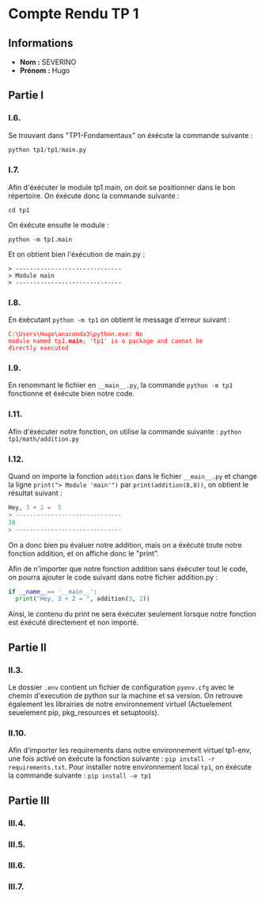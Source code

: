 # Compte Rendu TP 1

## Informations
- **Nom :** SEVERINO
- **Prénom :** Hugo

## Partie I

### I.6. 
Se trouvant dans "TP1-Fondamentaux" on éxécute la commande suivante : 

```python
python tp1/tp1/main.py
```
### I.7. 
Afin d'éxécuter le module tp1.main, on doit se positionner dans le bon répertoire. On éxécute donc la commande suivante :

```
cd tp1
```

On éxécute ensuite le module : 
```
python -m tp1.main
```

Et on obtient bien l'éxécution de main.py : 

```
> ------------------------------
> Module main
> ------------------------------
```
### I.8. 
En éxécutant ```python -m tp1``` on obtient le message d'erreur suivant : 

<code style="color : red">C:\Users\Hugo\anaconda3\python.exe: No module named tp1.__main__; 'tp1' is a package and cannot be directly executed</code>

### I.9. 
En renommant le fichier en ```__main__.py```, la commande ```python -m tp1``` fonctionne et éxécute bien notre code.
### I.11. 
Afin d'éxécuter notre fonction, on utilise la commande suivante : ```python tp1/math/addition.py```
### I.12. 

Quand on importe la fonction `addition` dans le fichier `__main__.py` et change la ligne `print("> Module 'main'")` par `print(addition(8,8))`, on obtient le résultat suivant : 

```python 
Hey, 3 + 2 =  5
> ------------------------------
16
> ------------------------------
```

On a donc bien pu évaluer notre addition, mais on a éxécuté toute notre fonction addition, et on affiche donc le "print". 

Afin de n'importer que notre fonction addition sans éxécuter tout le code, on pourra ajouter le code suivant dans notre fichier addition.py : 
```python 
if __name__== '__main__':
  print("Hey, 3 + 2 = ", addition(3, 2))
```

Ainsi, le contenu du print ne sera éxécuter seulement lorsque notre fonction est éxécuté directement et non importé.
## Partie II

### II.3. 
Le dossier `.env` contient un fichier de configuration `pyenv.cfg` avec le chemin d'execution de python sur la machine et sa version. On retrouve également les librairies de notre environnement virtuel (Actuelement seuelement pip, pkg_resources et setuptools).
### II.10. 
Afin d'importer les requirements dans notre environnement virtuel tp1-env, une fois activé on éxécute la fonction suivante : `pip install -r requirements.txt`. Pour installer notre environnement local `tp1`, on éxécute la commande suivante : `pip install -e tp1`
## Partie III

### III.4. 

### III.5.  

### III.6. 

### III.7. 
